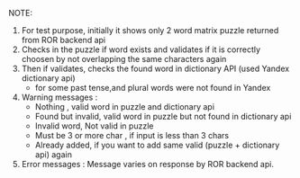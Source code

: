 NOTE:
1. For test purpose, initially it shows only 2 word matrix puzzle returned from ROR backend api
2. Checks in the puzzle if word exists and validates if it is correctly choosen by not overlapping the same characters again
3. Then if validates, checks the found word in dictionary API (used Yandex dictionary api)
    - for some past tense,and plural words were not found in Yandex
4. Warning messages :
    - Nothing , valid word in puzzle and dictionary api
    - Found but invalid, valid word in puzzle but not found in dictionary api
    - Invalid word, Not valid in puzzle
    - Must be 3 or more char , if input is less than 3 chars
    - Already added, if you want to add same valid (puzzle + dictionary api) again
5. Error messages : Message varies on response by ROR backend api.